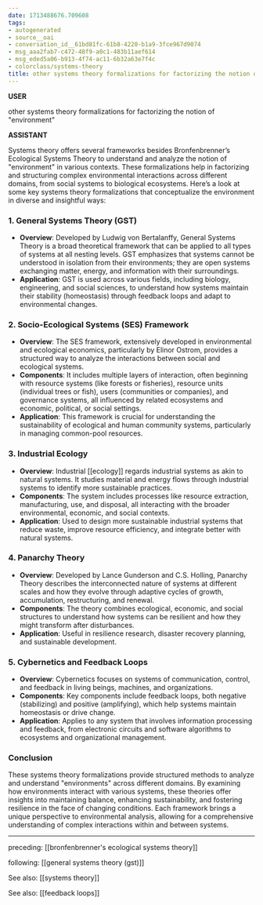 ```yaml
---
date: 1713488676.709608
tags:
- autogenerated
- source__oai
- conversation_id__61bd81fc-61b8-4220-b1a9-3fce967d9074
- msg_aaa2fab7-c472-48f9-a0c1-483b11aef614
- msg_eded5a06-b913-4f74-ac11-6b32a63e7f4c
- colorclass/systems-theory
title: other systems theory formalizations for factorizing the notion of environment
---
```


**USER**

other systems theory formalizations for factorizing the notion of "environment"


**ASSISTANT**

Systems theory offers several frameworks besides Bronfenbrenner’s Ecological Systems Theory to understand and analyze the notion of "environment" in various contexts. These formalizations help in factorizing and structuring complex environmental interactions across different domains, from social systems to biological ecosystems. Here’s a look at some key systems theory formalizations that conceptualize the environment in diverse and insightful ways:

### 1. General Systems Theory (GST)
- **Overview**: Developed by Ludwig von Bertalanffy, General Systems Theory is a broad theoretical framework that can be applied to all types of systems at all nesting levels. GST emphasizes that systems cannot be understood in isolation from their environments; they are open systems exchanging matter, energy, and information with their surroundings.
- **Application**: GST is used across various fields, including biology, engineering, and social sciences, to understand how systems maintain their stability (homeostasis) through feedback loops and adapt to environmental changes.

### 2. Socio-Ecological Systems (SES) Framework
- **Overview**: The SES framework, extensively developed in environmental and ecological economics, particularly by Elinor Ostrom, provides a structured way to analyze the interactions between social and ecological systems.
- **Components**: It includes multiple layers of interaction, often beginning with resource systems (like forests or fisheries), resource units (individual trees or fish), users (communities or companies), and governance systems, all influenced by related ecosystems and economic, political, or social settings.
- **Application**: This framework is crucial for understanding the sustainability of ecological and human community systems, particularly in managing common-pool resources.

### 3. Industrial Ecology
- **Overview**: Industrial [[ecology]] regards industrial systems as akin to natural systems. It studies material and energy flows through industrial systems to identify more sustainable practices.
- **Components**: The system includes processes like resource extraction, manufacturing, use, and disposal, all interacting with the broader environmental, economic, and social contexts.
- **Application**: Used to design more sustainable industrial systems that reduce waste, improve resource efficiency, and integrate better with natural systems.

### 4. Panarchy Theory
- **Overview**: Developed by Lance Gunderson and C.S. Holling, Panarchy Theory describes the interconnected nature of systems at different scales and how they evolve through adaptive cycles of growth, accumulation, restructuring, and renewal.
- **Components**: The theory combines ecological, economic, and social structures to understand how systems can be resilient and how they might transform after disturbances.
- **Application**: Useful in resilience research, disaster recovery planning, and sustainable development.

### 5. Cybernetics and Feedback Loops
- **Overview**: Cybernetics focuses on systems of communication, control, and feedback in living beings, machines, and organizations.
- **Components**: Key components include feedback loops, both negative (stabilizing) and positive (amplifying), which help systems maintain homeostasis or drive change.
- **Application**: Applies to any system that involves information processing and feedback, from electronic circuits and software algorithms to ecosystems and organizational management.

### Conclusion
These systems theory formalizations provide structured methods to analyze and understand "environments" across different domains. By examining how environments interact with various systems, these theories offer insights into maintaining balance, enhancing sustainability, and fostering resilience in the face of changing conditions. Each framework brings a unique perspective to environmental analysis, allowing for a comprehensive understanding of complex interactions within and between systems.


---

preceding: [[bronfenbrenner's ecological systems theory]]  


following: [[general systems theory (gst)]]

See also: [[systems theory]]


See also: [[feedback loops]]